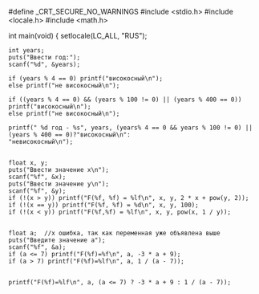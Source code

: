 #define _CRT_SECURE_NO_WARNINGS
#include <stdio.h>
#include <locale.h>
#include <math.h>

int main(void)
{
	setlocale(LC_ALL, "RUS");

	int years;
	puts("Ввести год:");
	scanf("%d", &years);
	
	if (years % 4 == 0) printf("високосный\n");
	else printf("не високосный\n");

	if ((years % 4 == 0) && (years % 100 != 0) || (years % 400 == 0)) printf("високосный\n");
	else printf("не високосный\n");

	printf(" %d год - %s", years, (years% 4 == 0 && years % 100 != 0) || (years % 400 == 0)?"високосный\n":
	"невисокосный\n");


	float x, y;
	puts("Ввести значение x\n");
	scanf("%f", &x);
	puts("Ввести значение y\n");
	scanf("%f", &y);
	if (!(x > y)) printf("F(%f, %f) = %lf\n", x, y, 2 * x + pow(y, 2));
	if (!(x == y)) printf("F(%f, %f) = %d\n", x, y, 100);
	if (!(x < y)) printf("F(%f,%f) = %lf\n", x, y, pow(x, 1 / y));


	float a;  //x ошибка, так как переменная уже объявлена выше
	puts("Введите значение a");
	scanf("%f", &a);
	if (a <= 7) printf("F(%f)=%f\n", a, -3 * a + 9);
	if (a > 7) printf("F(%f)=%lf\n", a, 1 / (a - 7));


	printf("F(%f)=%lf\n", a, (a <= 7) ? -3 * a + 9 : 1 / (a - 7));




